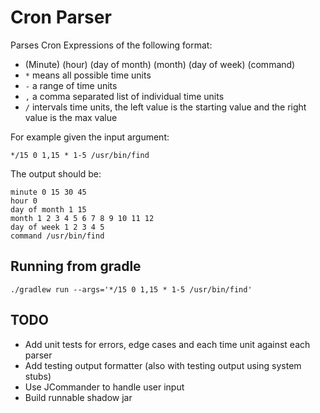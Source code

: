 # Cron Parser

Parses Cron Expressions of the following format:

*   (Minute) (hour) (day of month) (month) (day of week) (command)
*   `*` means all possible time units
*   `-` a range of time units
*   `,` a comma separated list of individual time units
*   `/` intervals time units, the left value is the starting value and the right value is the max value

For example given the input argument:

`*/15 0 1,15 * 1-5 /usr/bin/find`

The output should be:

```
minute 0 15 30 45
hour 0
day of month 1 15
month 1 2 3 4 5 6 7 8 9 10 11 12
day of week 1 2 3 4 5
command /usr/bin/find
```
## Running from gradle

```./gradlew run --args='*/15 0 1,15 * 1-5 /usr/bin/find'```

## TODO

*   Add unit tests for errors, edge cases and each time unit against each parser
*   Add testing output formatter (also with testing output using system stubs)
*   Use JCommander to handle user input
*   Build runnable shadow jar
